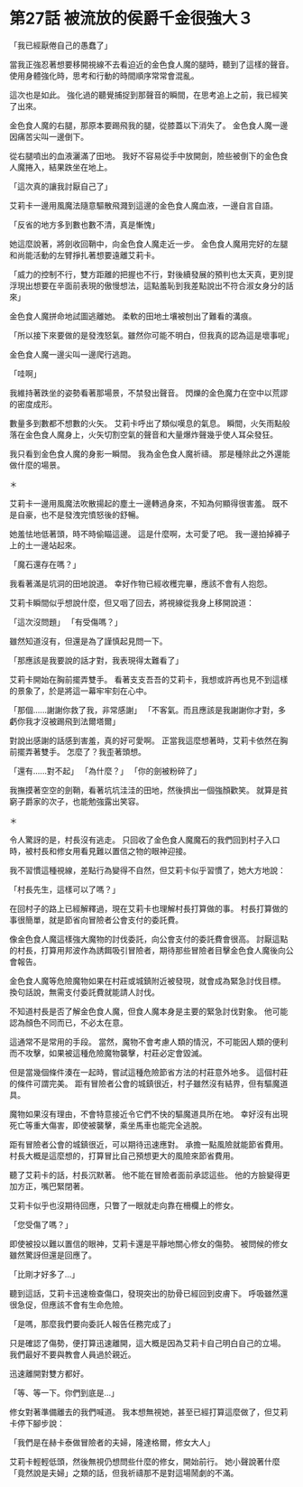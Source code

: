 # 第27話 被流放的侯爵千金很強大３

「我已經厭倦自己的愚蠢了」

當我正強忍著想要移開視線不去看迫近的金色食人魔的腿時，聽到了這樣的聲音。
使用身體強化時，思考和行動的時間順序常常會混亂。

這次也是如此。
強化過的聽覺捕捉到那聲音的瞬間，在思考追上之前，我已經笑了出來。

金色食人魔的右腿，那原本要踢飛我的腿，從膝蓋以下消失了。
金色食人魔一邊因痛苦尖叫一邊倒下。

從右腿噴出的血液灑滿了田地。
我好不容易從手中放開劍，險些被倒下的金色食人魔捲入，結果跌坐在地上。

「這次真的讓我討厭自己了」

艾莉卡一邊用風魔法隨意驅散飛濺到這邊的金色食人魔血液，一邊自言自語。

「反省的地方多到數也數不清，真是慚愧」

她這麼說著，將劍收回鞘中，向金色食人魔走近一步。
金色食人魔用完好的左腿和尚能活動的左臂掙扎著想要遠離艾莉卡。

「威力的控制不行，雙方距離的把握也不行，對後續發展的預判也太天真，更別提浮現出想要在辛面前表現的傲慢想法，這點羞恥到我差點說出不符合淑女身分的話來」

金色食人魔拼命地試圖逃離她。
柔軟的田地土壤被刨出了難看的溝痕。

「所以接下來要做的是發洩怒氣。雖然你可能不明白，但我真的認為這是壞事呢」

金色食人魔一邊尖叫一邊爬行逃跑。

「哇啊」

我維持著跌坐的姿勢看著那場景，不禁發出聲音。
閃爍的金色魔力在空中以荒謬的密度成形。

數量多到數都不想數的火矢。
艾莉卡呼出了類似嘆息的氣息。
瞬間，火矢雨點般落在金色食人魔身上，火矢切割空氣的聲音和大量爆炸聲幾乎使人耳朵發狂。

我只看到金色食人魔的身影一瞬間。
我為金色食人魔祈禱。
那是種除此之外還能做什麼的場景。

＊

艾莉卡一邊用風魔法吹散揚起的塵土一邊轉過身來，不知為何顯得很害羞。
既不是自豪，也不是發洩完憤怒後的舒暢。

她羞怯地低著頭，時不時偷瞄這邊。
這是什麼啊，太可愛了吧。
我一邊拍掉褲子上的土一邊站起來。

「魔石還存在嗎？」

我看著滿是坑洞的田地說道。
幸好作物已經收穫完畢，應該不會有人抱怨。

艾莉卡瞬間似乎想說什麼，但又咽了回去，將視線從我身上移開說道：

「這次沒問題」
「有受傷嗎？」

雖然知道沒有，但還是為了謹慎起見問一下。

「那應該是我要說的話才對，我表現得太難看了」

艾莉卡開始在胸前擺弄雙手。
看著支支吾吾的艾莉卡，我想或許再也見不到這樣的景象了，於是將這一幕牢牢刻在心中。

「那個......謝謝你救了我，非常感謝」
「不客氣。而且應該是我謝謝你才對，多虧你我才沒被踢飛到法爾塔爾」

對說出感謝的話感到害羞，真的好可愛啊。
正當我這麼想著時，艾莉卡依然在胸前擺弄著雙手。
怎麼了？我歪著頭想。

「還有......對不起」
「為什麼？」
「你的劍被粉碎了」

我撫摸著空空的劍鞘，看著坑坑洼洼的田地，然後擠出一個強顏歡笑。
就算是貧窮子爵家的次子，也能勉強露出笑容。

＊

令人驚訝的是，村長沒有逃走。
只回收了金色食人魔魔石的我們回到村子入口時，被村長和修女用看見難以置信之物的眼神迎接。

我不習慣這種視線，差點行為變得不自然，但艾莉卡似乎習慣了，她大方地說：

「村長先生，這樣可以了嗎？」

在回村子的路上已經解釋過，現在艾莉卡也理解村長打算做的事。
村長打算做的事很簡單，就是節省向冒險者公會支付的委託費。

像金色食人魔這樣強大魔物的討伐委託，向公會支付的委託費會很高。
討厭這點的村長，打算用邦波作為誘餌吸引冒險者，期待那些冒險者目擊金色食人魔後向公會報告。

金色食人魔等危險魔物如果在村莊或城鎮附近被發現，就會成為緊急討伐目標。
換句話說，無需支付委託費就能請人討伐。

不知道村長是否了解金色食人魔，但食人魔本身是主要的緊急討伐對象。
他可能認為顏色不同而已，不必太在意。

這通常不是常用的手段。
當然，魔物不會考慮人類的情況，不可能因人類的便利而不攻擊，如果被這種危險魔物襲擊，村莊必定會毀滅。

但是當幾個條件湊在一起時，嘗試這種危險節省方法的村莊意外地多。
這個村莊的條件可謂完美。
距有冒險者公會的城鎮很近，村子雖然沒有結界，但有驅魔道具。

魔物如果沒有理由，不會特意接近令它們不快的驅魔道具所在地。
幸好沒有出現死亡等重大傷害，即使被襲擊，乘坐馬車也能完全逃脫。

距有冒險者公會的城鎮很近，可以期待迅速應對。
承擔一點風險就能節省費用。
村長大概是這麼想的，打算冒比自己預想更大的風險來節省費用。

聽了艾莉卡的話，村長沉默著。
他不能在冒險者面前承認這些。
他的方臉變得更加方正，嘴巴緊閉著。

艾莉卡似乎也沒期待回應，只瞥了一眼就走向靠在柵欄上的修女。

「您受傷了嗎？」

即使被投以難以置信的眼神，艾莉卡還是平靜地關心修女的傷勢。
被問候的修女雖然驚訝但還是回應了。

「比剛才好多了...」

聽到這話，艾莉卡迅速檢查傷口，發現突出的肋骨已經回到皮膚下。
呼吸雖然還很急促，但應該不會有生命危險。

「是嗎，那麼我們要向委託人報告任務完成了」

只是確認了傷勢，便打算迅速離開，這大概是因為艾莉卡自己明白自己的立場。
我們最好不要與教會人員過於親近。

迅速離開對雙方都好。

「等、等一下。你們到底是...」

修女對著準備離去的我們喊道。
我本想無視她，甚至已經打算這麼做了，但艾莉卡停下腳步說：

「我們是在赫卡泰做冒險者的夫婦，隆達格爾，修女大人」

艾莉卡輕輕低頭，然後無視仍想問些什麼的修女，開始前行。
她小聲說著什麼「竟然說是夫婦」之類的話，但我祈禱那不是對這場鬧劇的不滿。
